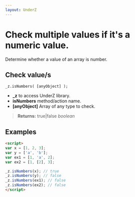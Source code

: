 ```yaml
---
layout: UnderZ
---
```

# Check multiple values if it's a numeric value.
Determine whether a value of an array is number.

## Check value/s
```
_z.isNumbers( [anyObject] );
```

* **_z** to access UnderZ library.
* **isNumbers** method/action name.
* **[anyObject]** Array of any type to check.

> **Returns:** true|false _boolean_

## Examples

```html
<script>
var x = [1, 2, 3];
var y = ['a', 'b'];
var ex1 = [1, 'a', 2];
var ex2 = [1, [2], 3];

_z.isNumbers(x); // true
_z.isNumbers(y); // false
_z.isNumbers(ex1); // false 
_z.isNumbers(ex2); // false
</script>

```
